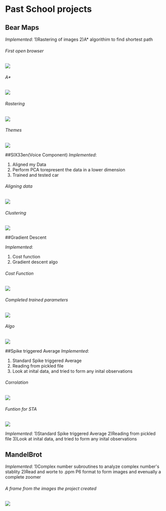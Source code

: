 # Past School projects
## Bear Maps
*Implemented*:
1)Rastering of images
2)A* algorithim to find shortest path
###### First open browser
![](im/Inital.png)
###### A*
![](im/Astar.png)
###### Rastering
![](im/Raster.png)
###### Themes
![](im/theme.png)

##SIX33en(Voice Component)
*Implemented*:
1) Aligned my Data
2) Perform PCA torepresent the data in a lower dimension
3) Trained and tested car

###### Aligning data
![](im/Aligned.png)

###### Clustering
![](im/CLustering.png)


##Gradient Descent

*Implemented*:
1) Cost function
2) Gradient descent algo

###### Cost Function
![](im/Cost.png)
###### Completed trained parameters
![](im/FOUNDLOCALMIn.png)
###### Algo
![](im/Performdf.png)

##Spike triggered Average
*Implemented*:
1) Standard Spike triggered Average
2) Reading from pickled file
3) Look at inital data, and tried to form any inital observations

###### Corrolation
![](im/COR.png)

###### Funtion for STA
![](im/COmputSTA.png)

*Implemented*:
1)Standard Spike triggered Average
2)Reading from pickled file
3)Look at inital data, and tried to form any inital observations

## MandelBrot
*Implemented*:
1)Complex number subroutines to analyze complex number's stablity
2)Read and worte to .ppm P6 format to form images and evenually a complete zoomer 
###### A frame from the images the project created
![](im/Fractal.png)
